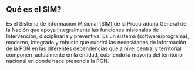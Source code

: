 ## Qué es el SIM? 

Es el Sistema de Información Misional \(SIM\) de la Procuraduría General de la Nación que apoya integralmente las funciones misionales de Intervención, disciplinaria y preventiva. Es un sistema \(software/programa\), moderno, integrado y robusto que cubrirá las necesidades de información de la PGN en las diferentes dependencias que a nivel central y territorial componen  actualmente en la entidad, cubriendo la mayoría del territorio nacional en donde hace presencia la PGN.

